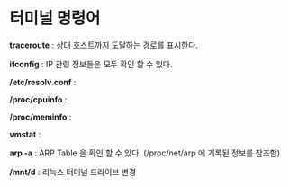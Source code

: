 # 터미널 명령어

**traceroute** : 상대 호스트까지 도달하는 경로를 표시한다.  
  
**ifconfig** : IP 관련 정보들은 모두 확인 할 수 있다.
  
**/etc/resolv.conf** :   
  
**/proc/cpuinfo** :  
  
**/proc/meminfo** :  
  
**vmstat** :   

**arp -a** : ARP Table 을 확인 할 수 있다. (/proc/net/arp 에 기록된 정보를 참조함)

**/mnt/d** : 리눅스 터미널 드라이브 변경